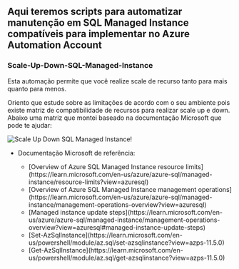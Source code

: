 ## Aqui teremos scripts para automatizar manutenção em SQL Managed Instance compatíveis para implementar no Azure Automation Account


### Scale-Up-Down-SQL-Managed-Instance

<p>Esta automação permite que você realize scale de recurso tanto para mais quanto para menos.</p>
<p>Oriento que estude sobre as limitações de acordo com o seu ambiente pois existe matriz de compatibilidade de recursos para realizar scale up e down. Abaixo uma matriz que montei baseado na documentação Microsoft que pode te ajudar:</p>

![Scale Up Down SQL Managed Instance!](/Scale-Up-Down-SQL-Managed-Instance.png "Scale-Up-Down-SQL-Managed-Instance")

<ul>
<li>Documentação Microsoft de referência:</li>
  <ul>
<li>[Overview of Azure SQL Managed Instance resource limits](https://learn.microsoft.com/en-us/azure/azure-sql/managed-instance/resource-limits?view=azuresql)</li>
<li>[Overview of Azure SQL Managed Instance management operations](https://learn.microsoft.com/en-us/azure/azure-sql/managed-instance/management-operations-overview?view=azuresql)</li>
<li>[Managed instance update steps](https://learn.microsoft.com/en-us/azure/azure-sql/managed-instance/management-operations-overview?view=azuresql#managed-instance-update-steps)</li>
<li>[Set-AzSqlInstance](https://learn.microsoft.com/en-us/powershell/module/az.sql/set-azsqlinstance?view=azps-11.5.0)</li>
<li>[Get-AzSqlInstance](https://learn.microsoft.com/en-us/powershell/module/az.sql/get-azsqlinstance?view=azps-11.5.0)</li>
</ul>
</ul>

